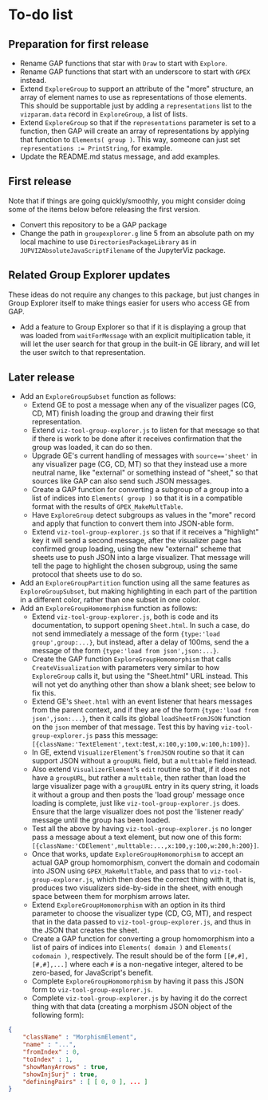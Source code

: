 
# To-do list

## Preparation for first release

 * Rename GAP functions that star with `Draw` to start with `Explore`.
 * Rename GAP functions that start with an underscore to start with
   `GPEX` instead.
 * Extend `ExploreGroup` to support an attribute of the "more" structure,
   an array of element names to use as representations of those elements.
   This should be supportable just by adding a `representations` list to
   the `vizparam.data` record in `ExploreGroup`, a list of lists.
 * Extend `ExploreGroup` so that if the `representations` parameter is
   set to a function, then GAP will create an array of representations
   by applying that function to `Elements( group )`.  This way, someone
   can just set `representations := PrintString`, for example.
 * Update the README.md status message, and add examples.

## First release

Note that if things are going quickly/smoothly, you might consider doing
some of the items below before releasing the first version.

 * Convert this repository to be a GAP package
 * Change the path in `groupexplorer.g` line 5 from an absolute path
   on my local machine to use `DirectoriesPackageLibrary` as in
   `JUPVIZAbsoluteJavaScriptFilename` of the JupyterViz package.

## Related Group Explorer updates

These ideas do not require any changes to this package, but just changes
in Group Explorer itself to make things easier for users who access GE from
GAP.

 * Add a feature to Group Explorer so that if it is displaying a group
   that was loaded from `waitForMessage` with an explicit multiplication
   table, it will let the user search for that group in the built-in GE
   library, and will let the user switch to that representation.

## Later release

 * Add an `ExploreGroupSubset` function as follows:
    * Extend GE to post a message when any of the visualizer pages
      (CG, CD, MT) finish loading the group and drawing their first
      representation.
    * Extend `viz-tool-group-explorer.js` to listen for that message
      so that if there is work to be done after it receives confirmation
      that the group was loaded, it can do so then.
    * Upgrade GE's current handling of messages with `source=='sheet'`
      in any visualizer page (CG, CD, MT) so that they instead use a more
      neutral name, like "external" or something instead of "sheet," so
      that sources like GAP can also send such JSON messages.
    * Create a GAP function for converting a subgroup of a group into a
      list of indices into `Elements( group )` so that it is in a
      compatible format with the results of `GPEX_MakeMultTable`.
    * Have `ExploreGroup` detect subgroups as values in the "more" record
      and apply that function to convert them into JSON-able form.
    * Extend `viz-tool-group-explorer.js` so that if it receives a
      "highlight" key it will send a second message, after the visualizer
      page has confirmed group loading, using the new "external" scheme
      that sheets use to push JSON into a large visualizer.  That message
      will tell the page to highlight the chosen subgroup, using the same
      protocol that sheets use to do so.
 * Add an `ExploreGroupPartition` function using all the same features as
   `ExploreGroupSubset`, but making highlighting in each part of the
   partition in a different color, rather than one subset in one color.
 * Add an `ExploreGroupHomomorphism` function as follows:
    * Extend `viz-tool-group-explorer.js`, both is code and its
      documentation, to support opening `Sheet.html`.  In such a case,
      do not send immediately a message of the form
      `{type:'load group',group:...}`, but instead, after a delay of 100ms,
      send the a message of the form `{type:'load from json',json:...}`.
    * Create the GAP function `ExploreGroupHomomorphism` that calls
      `CreateVisualization` with parameters very similar to how
      `ExploreGroup` calls it, but using the "Sheet.html" URL instead.
      This will not yet do anything other than show a blank sheet; see
      below to fix this.
    * Extend GE's `Sheet.html` with an event listener that hears messages
      from the parent context, and if they are of the form
      `{type:'load from json',json:...}`, then it calls its global
      `loadSheetFromJSON` function on the `json` member of that message.
      Test this by having `viz-tool-group-explorer.js` pass this message:
      `[{className:'TextElement',text:`test`,x:100,y:100,w:100,h:100}]`.
    * In GE, extend `VisualizerElement`'s `fromJSON` routine so that it
      can support JSON without a `groupURL` field, but a `multtable` field
      instead.
    * Also extend `VisualizerElement`'s `edit` routine so that, if it does
      not have a `groupURL`, but rather a `multtable`, then rather than
      load the large visualizer page with a `groupURL` entry in its query
      string, it loads it without a group and then posts the 'load group'
      message once loading is complete, just like
      `viz-tool-group-explorer.js` does.  Ensure that the large
      visualizer does not post the 'listener ready' message until the group
      has been loaded.
    * Test all the above by having `viz-tool-group-explorer.js` no longer
      pass a message about a text element, but now one of this form:
      `[{className:'CDElement',multtable:...,x:100,y:100,w:200,h:200}]`.
    * Once that works, update `ExploreGroupHomomorphism` to accept an
      actual GAP group homomorphism, convert the domain and codomain into
      JSON using `GPEX_MakeMultTable`, and pass that to
      `viz-tool-group-explorer.js`, which then does the correct thing with
      it, that is, produces two visualizers side-by-side in the sheet, with
      enough space between them for morphism arrows later.
    * Extend `ExploreGroupHomomorphism` with an option in its third
      parameter to choose the visualizer type (CD, CG, MT), and respect
      that in the data passed to `viz-tool-group-explorer.js`, and thus in
      the JSON that creates the sheet.
    * Create a GAP function for converting a group homomorphism into a
      list of pairs of indices into `Elements( domain )` and
      `Elements( codomain )`, respectively.  The result should be of the
      form `[[#,#],[#,#],...]` where each `#` is a non-negative integer,
      altered to be zero-based, for JavaScript's benefit.
    * Complete `ExploreGroupHomomorphism` by having it pass this JSON form
      to `viz-tool-group-explorer.js`.
    * Complete `viz-tool-group-explorer.js` by having it do the correct
      thing with that data (creating a morphism JSON object of the following
      form):
```json
{
    "className" : "MorphismElement",
    "name" : "...",
    "fromIndex" : 0,
    "toIndex" : 1,
    "showManyArrows" : true,
    "showInjSurj" : true,
    "definingPairs" : [ [ 0, 0 ], ... ]
}
```

